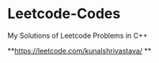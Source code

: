 # Leetcode-Codes
My Solutions of Leetcode Problems in C++

**https://leetcode.com/kunalshrivastava/ **
